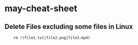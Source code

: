 # may-cheat-sheet

## Delete Files excluding some files in Linux

        rm !(file1.txt|file2.png|file3.mp4)

